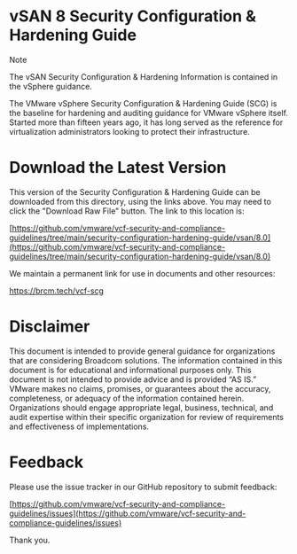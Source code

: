 # vSAN 8 Security Configuration & Hardening Guide

> [!NOTE]  
> The vSAN Security Configuration & Hardening Information is contained in the vSphere guidance.

The VMware vSphere Security Configuration & Hardening Guide (SCG) is the baseline for hardening and auditing guidance for VMware vSphere itself. Started more than fifteen years ago, it has long served as the reference for virtualization administrators looking to protect their infrastructure.

# Download the Latest Version

This version of the Security Configuration & Hardening Guide can be downloaded from this directory, using the links above. You may need to click the "Download Raw File" button. The link to this location is:

[https://github.com/vmware/vcf-security-and-compliance-guidelines/tree/main/security-configuration-hardening-guide/vsan/8.0](https://github.com/vmware/vcf-security-and-compliance-guidelines/tree/main/security-configuration-hardening-guide/vsan/8.0)

We maintain a permanent link for use in documents and other resources:

https://brcm.tech/vcf-scg

# Disclaimer

This document is intended to provide general guidance for organizations that are considering Broadcom solutions. The information contained in this document is for educational and informational purposes only. This document is not intended to provide advice and is provided “AS IS.” VMware makes no claims, promises, or guarantees about the accuracy, completeness, or adequacy of the information contained herein. Organizations should engage appropriate legal, business, technical, and audit expertise within their specific organization for review of requirements and effectiveness of implementations.

# Feedback

Please use the issue tracker in our GitHub repository to submit feedback:

[https://github.com/vmware/vcf-security-and-compliance-guidelines/issues](https://github.com/vmware/vcf-security-and-compliance-guidelines/issues)

Thank you.